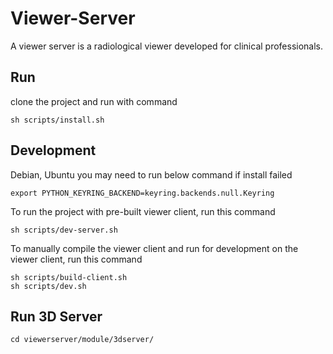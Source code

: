 # Viewer-Server

A viewer server is a radiological viewer developed for clinical professionals.

## Run

clone the project and run with command

```shell
sh scripts/install.sh
```

## Development
Debian, Ubuntu you may need to run below command if install failed
```shell
export PYTHON_KEYRING_BACKEND=keyring.backends.null.Keyring
```

To run the project with pre-built viewer client, run this command

```shell
sh scripts/dev-server.sh
```

To manually compile the viewer client and run for development on the viewer client, run this command

```shell
sh scripts/build-client.sh
sh scripts/dev.sh
```

## Run 3D Server

```
cd viewerserver/module/3dserver/
```
